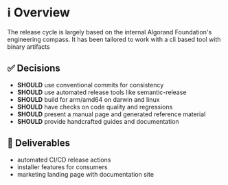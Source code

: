 # ℹ️ Overview

The release cycle is largely based on the internal Algorand Foundation's engineering compass.
It has been tailored to work with a cli based tool with binary artifacts

## ✅ Decisions

- **SHOULD** use conventional commits for consistency
- **SHOULD** use automated release tools like semantic-release
- **SHOULD** build for arm/amd64 on darwin and linux
- **SHOULD** have checks on code quality and regressions
- **SHOULD** present a manual page and generated reference material
- **SHOULD** provide handcrafted guides and documentation

## 🔨 Deliverables

- automated CI/CD release actions
- installer features for consumers
- marketing landing page with documentation site